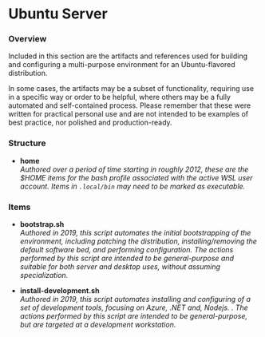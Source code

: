 # Ubuntu Server #

### Overview ###

Included in this section are the artifacts and references used for building and configuring a multi-purpose environment for an Ubuntu-flavored distribution.  

In some cases, the artifacts may be a subset of functionality, requiring use in a specific way or order to be helpful, where others may be a fully automated and self-contained process.  Please remember that these were written for practical personal use and are not intended to be examples of best practice, nor polished and production-ready.

### Structure ###

* **home**  
  _Authored over a period of time starting in roughly 2012, these are the $HOME items for the bash profile associated with the active WSL user account.  Items in `.local/bin` may need to be marked as executable._

### Items ##
  
* **bootstrap.sh**  
  _Authored in 2019, this script automates the initial bootstrapping of the environment, including patching the distribution, installing/removing the default software bed, and performing configuration.  The actions performed by this script are intended to be general-purpose and suitable for both server and desktop uses, without assuming specialization._   
  
* **install-development.sh**  
  _Authored in 2019, this script automates installing and configuring of a set of development tools, focusing on Azure, .NET and, Nodejs. .  The actions performed by this script are intended to be general-purpose, but are targeted at a development workstation._ 
